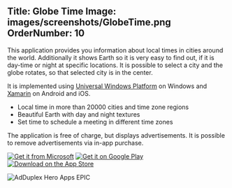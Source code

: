 Title: Globe Time
Image: images/screenshots/GlobeTime.png
OrderNumber: 10
---
This application provides you information about local times in cities around the world. Additionally it shows Earth so it is very easy to find out, if it is day-time or night at specific locations. It is possible to select a city and the globe rotates, so that selected city is in the center.

It is implemented using [Universal Windows Platform](https://docs.microsoft.com/en-us/windows/uwp/) on Windows and [Xamarin](https://visualstudio.microsoft.com/xamarin/) on Android and iOS.

* Local time in more than 20000 cities and time zone regions
* Beautiful Earth with day and night textures
* Set time to schedule a meeting in different time zones

The application is free of charge, but displays advertisements. It is possible to remove advertisements via in-app purchase.

[![Get it from Microsoft](images/ms-store-badge.png)](https://www.microsoft.com/store/apps/9wzdncrfk0wj?cid=storebadge&ocid=badge)
[![Get it on Google Play](images/google-play-badge.png)](https://play.google.com/store/apps/details?id=net.duracellko.globetime)
[![Download on the App Store](images/appstore-badge.png)](https://itunes.apple.com/us/app/time-at-globe/id1355330114?ls=1&mt=8)

![AdDuplex Hero Apps EPIC](images/AdDuplex-epic.png)

